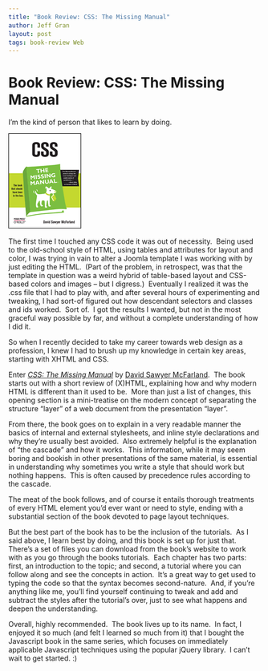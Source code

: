 ```yaml
---
title: "Book Review: CSS: The Missing Manual"
author: Jeff Gran
layout: post
tags: book-review Web
---
```

# Book Review: CSS: The Missing Manual

I’m the kind of person that likes to learn by doing.

![CSS: THe Missing Manual][1]

The first time I touched any CSS code it was out of necessity.  Being used to the old-school style of HTML, using tables and attributes for layout and color, I was trying in vain to alter a Joomla template I was working with by just editing the HTML.  (Part of the problem, in retrospect, was that the template in question was a weird hybrid of table-based layout and CSS-based colors and images – but I digress.)  Eventually I realized it was the .css file that I had to play with, and after several hours of experimenting and tweaking, I had sort-of figured out how descendant selectors and classes and ids worked.  Sort of.  I got the results I wanted, but not in the most graceful way possible by far, and without a complete understanding of how I did it.

 [1]: /img/css_cover_med.png "CSS: THe Missing Manual"

So when I recently decided to take my career towards web design as a profession, I knew I had to brush up my knowledge in certain key areas, starting with XHTML and CSS.

Enter [*CSS: The Missing Manual*][2] by [David Sawyer McFarland][3].  The book starts out with a short review of (X)HTML, explaining how and why modern HTML is different than it used to be.  More than just a list of changes, this opening section is a mini-treatise on the modern concept of separating the structure “layer” of a web document from the presentation “layer”.

 [2]: http://www.amazon.com/CSS-Missing-Manual-David-McFarland/dp/0596526873/ "CSS: The Missing Manual"
 [3]: http://www.sawmac.com/ "Sawyer McFarland Media, Inc."

From there, the book goes on to explain in a very readable manner the basics of internal and external stylesheets, and inline style declarations and why they’re usually best avoided.  Also extremely helpful is the explanation of “the cascade” and how it works.  This information, while it may seem boring and bookish in other presentations of the same material, is essential in understanding why sometimes you write a style that should work but nothing happens.  This is often caused by precedence rules according to the cascade.

The meat of the book follows, and of course it entails thorough treatments of every HTML element you’d ever want or need to style, ending with a substantial section of the book devoted to page layout techniques.

But the best part of the book has to be the inclusion of the tutorials.  As I said above, I learn best by doing, and this book is set up for just that.  There’s a set of files you can download from the book’s website to work with as you go through the books tutorials.  Each chapter has two parts: first, an introduction to the topic; and second, a tutorial where you can follow along and see the concepts in action.  It’s a great way to get used to typing the code so that the syntax becomes second-nature.  And, if you’re anything like me, you’ll find yourself continuing to tweak and add and subtract the styles after the tutorial’s over, just to see what happens and deepen the understanding.

Overall, highly recommended.  The book lives up to its name.  In fact, I enjoyed it so much (and felt I learned so much from it) that I bought the Javascript book in the same series, which focuses on immediately applicable Javascript techniques using the popular jQuery library.  I can’t wait to get started. :)
